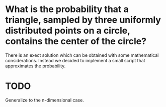 # What is the probability that a triangle, sampled by three uniformly distributed points on a circle, contains the center of the circle?

There is an exect solution which can be obtained with some mathematical considerations.
Instead we decided to implement a small script that approximates the probability.

# TODO
Generalize to the n-dimensional case.
